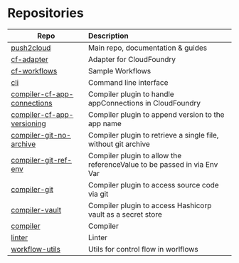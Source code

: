 # Repositories

| Repo        | Description           |
| ------------- |:--------------|
| [push2cloud](github.com/push2cloud/push2cloud.git) | Main repo, documentation & guides |
| [cf-adapter](github.com/push2cloud/cf-adapter.git) | Adapter for CloudFoundry |
| [cf-workflows](github.com/push2cloud/cf-workflows.git) | Sample Workflows |
| [cli](github.com/push2cloud/cli.git) | Command line interface |
| [compiler-cf-app-connections](github.com/push2cloud/compiler-cf-app-connections.git) | Compiler plugin to handle appConnections in CloudFoundry |
| [compiler-cf-app-versioning](github.com/push2cloud/compiler-cf-app-versioning.git) | Compiler plugin to append version to the app name |
| [compiler-git-no-archive](github.com/push2cloud/compiler-git-no-archive.git) | Compiler plugin to retrieve a single file, without git archive |
| [compiler-git-ref-env](github.com/push2cloud/compiler-git-ref-env.git) | Compiler plugin to allow the referenceValue to be passed in via Env Var |
| [compiler-git](github.com/push2cloud/compiler-git.git) | Compiler plugin to access source code via git |
| [compiler-vault](github.com/push2cloud/compiler-vault.git) | Compiler plugin to access Hashicorp vault as a secret store |
| [compiler](github.com/push2cloud/compiler.git) | Compiler |
| [linter](github.com/push2cloud/linter.git) | Linter |
| [workflow-utils](github.com/push2cloud/workflow-utils.git) | Utils for control flow in worlflows |
